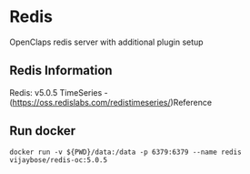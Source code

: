 # Redis

OpenClaps redis server with additional plugin setup

## Redis Information

Redis: v5.0.5
TimeSeries - (https://oss.redislabs.com/redistimeseries/)Reference

## Run docker

`docker run -v ${PWD}/data:/data -p 6379:6379 --name redis vijaybose/redis-oc:5.0.5`
